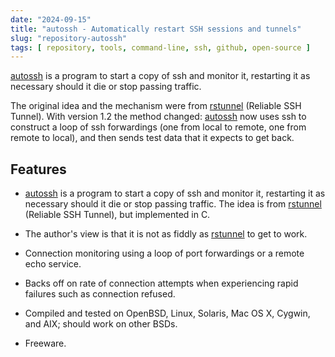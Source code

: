 ```yaml
---
date: "2024-09-15"
title: "autossh - Automatically restart SSH sessions and tunnels"
slug: "repository-autossh"
tags: [ repository, tools, command-line, ssh, github, open-source ]
---
```




[autossh][1] is a program to start a copy of ssh and monitor it, restarting it as necessary should it die or stop passing traffic.

The original idea and the mechanism were from [rstunnel][2] (Reliable SSH Tunnel). With version 1.2 the method changed: [autossh][1] now uses ssh to construct a loop of ssh forwardings (one from local to remote, one from remote to local), and then sends test data that it expects to get back.

## Features
* [autossh][1] is a program to start a copy of ssh and monitor it, restarting it as necessary should it die or stop passing traffic. The idea is from [rstunnel][2] (Reliable SSH Tunnel), but implemented in C.
* The author's view is that it is not as fiddly as [rstunnel][2] to get to work.
* Connection monitoring using a loop of port forwardings or a remote echo service.
* Backs off on rate of connection attempts when experiencing rapid failures such as connection refused.
* Compiled and tested on OpenBSD, Linux, Solaris, Mac OS X, Cygwin, and AIX; should work on other BSDs.
* Freeware.



  [1]: https://github.com/Autossh/autossh
  [2]: https://github.com/JayGoldberg/RSTunnel

